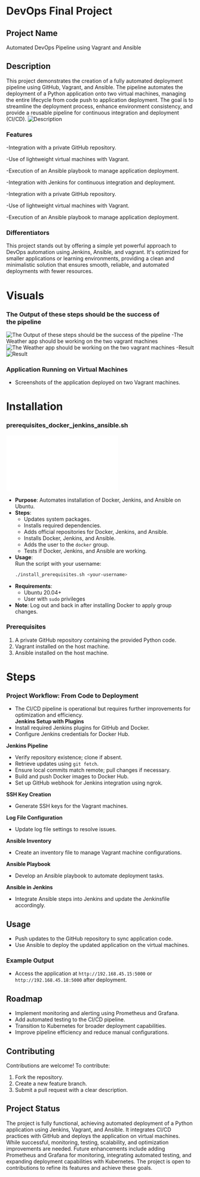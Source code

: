 # DevOps Final Project

## Project Name

Automated DevOps Pipeline using Vagrant and Ansible

## Description

This project demonstrates the creation of a fully automated deployment pipeline using GitHub, Vagrant, and Ansible. The pipeline automates the deployment of a Python application onto two virtual machines, managing the entire lifecycle from code push to application deployment. The goal is to streamline the deployment process, enhance environment consistency, and provide a reusable pipeline for continuous integration and deployment (CI/CD).
![Description](images/image4.jpg)

### Features

-Integration with a private GitHub repository.

-Use of lightweight virtual machines with Vagrant.

-Execution of an Ansible playbook to manage application deployment.

-Integration with Jenkins for continuous integration and deployment.

-Integration with a private GitHub repository.

-Use of lightweight virtual machines with Vagrant.

-Execution of an Ansible playbook to manage application deployment.

### Differentiators

This project stands out by offering a simple yet powerful approach to DevOps automation using Jenkins, Ansible, and vagrant. It's optimized for smaller applications or learning environments, providing a clean and minimalistic solution that ensures smooth, reliable, and automated deployments with fewer resources.

# Visuals

### The Output of these steps should be the success of the pipeline

![The Output of these steps should be the success of the pipeline](images/image3.png)
-The Weather app should be working on the two vagrant machines
![The Weather app should be working on the two vagrant machines](images/image1.jpg)
-Result
![Result](images/image2.jpg)
### Application Running on Virtual Machines
- Screenshots of the application deployed on two Vagrant machines.

# Installation  
###   prerequisites_docker_jenkins_ansible.sh
![prerequisites](prerequisites_docker_jenkins_ansible.sh)


- **Purpose**: Automates installation of Docker, Jenkins, and Ansible on Ubuntu.
- **Steps**:
  - Updates system packages.
  - Installs required dependencies.
  - Adds official repositories for Docker, Jenkins, and Ansible.
  - Installs Docker, Jenkins, and Ansible.
  - Adds the user to the `docker` group.
  - Tests if Docker, Jenkins, and Ansible are working.
- **Usage**:  
  Run the script with your username:  
  ```bash
  ./install_prerequisites.sh <your-username>
  ```
- **Requirements**:  
  - Ubuntu 20.04+  
  - User with `sudo` privileges  
- **Note**: Log out and back in after installing Docker to apply group changes.

### Prerequisites

1. A private GitHub repository containing the provided Python code.
2. Vagrant installed on the host machine.
3. Ansible installed on the host machine.

 # Steps
### Project Workflow: From Code to Deployment 
- The CI/CD pipeline is operational but requires further improvements for optimization and efficiency.  
   **Jenkins Setup with Plugins**  
- Install required Jenkins plugins for GitHub and Docker.  
- Configure Jenkins credentials for Docker Hub.  

**Jenkins Pipeline** 
- Verify repository existence; clone if absent.  
- Retrieve updates using `git fetch`.  
- Ensure local commits match remote; pull changes if necessary.  
- Build and push Docker images to Docker Hub.  
- Set up GitHub webhook for Jenkins integration using ngrok.  

**SSH Key Creation**  
- Generate SSH keys for the Vagrant machines.  

**Log File Configuration**  
- Update log file settings to resolve issues.  

 **Ansible Inventory**
- Create an inventory file to manage Vagrant machine configurations.  

**Ansible Playbook** 
- Develop an Ansible playbook to automate deployment tasks.  

 **Ansible in Jenkins** 
- Integrate Ansible steps into Jenkins and update the Jenkinsfile accordingly.  





## Usage

- Push updates to the GitHub repository to sync application code.
- Use Ansible to deploy the updated application on the virtual machines.

### Example Output

- Access the application at `http://192.168.45.15:5000` or `http://192.168.45.18:5000` after deployment.



## Roadmap

- Implement monitoring and alerting using Prometheus and Grafana.  
- Add automated testing to the CI/CD pipeline.  
- Transition to Kubernetes for broader deployment capabilities.  
- Improve pipeline efficiency and reduce manual configurations.  

## Contributing

Contributions are welcome! To contribute:

1. Fork the repository.
2. Create a new feature branch.
3. Submit a pull request with a clear description.

## Project Status

The project is fully functional, achieving automated deployment of a Python application using Jenkins, Vagrant, and Ansible. It integrates CI/CD practices with GitHub and deploys the application on virtual machines. While successful, monitoring, testing, scalability, and optimization improvements are needed. Future enhancements include adding Prometheus and Grafana for monitoring, integrating automated testing, and expanding deployment capabilities with Kubernetes. The project is open to contributions to refine its features and achieve these goals.


